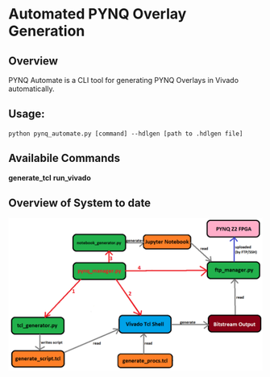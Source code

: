 # Automated PYNQ Overlay Generation

## Overview 

PYNQ Automate is a CLI tool for generating PYNQ Overlays in Vivado automatically.

## Usage:

```
python pynq_automate.py [command] --hdlgen [path to .hdlgen file]
```

## Availabile Commands

**generate_tcl**
**run_vivado**


## Overview of System to date


![Project Architecture](docs/Automation_Architecture.png)